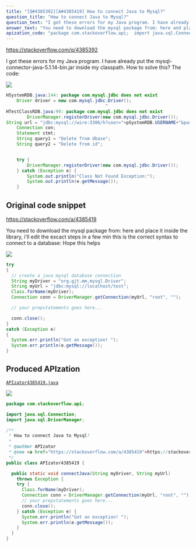 ```yaml
---
title: "[Q#4385392][A#4385419] How to connect Java to Mysql?"
question_title: "How to connect Java to Mysql?"
question_text: "I got these errors for my Java program. I have already put the mysql-connector-java-5.1.14-bin.jar inside my classpath. How to solve this? The code:"
answer_text: "You need to download the mysql package from: here and place it inside the library, i'll edit the excact steps in a few min this is the correct syntax to connect to a database: Hope this helps"
apization_code: "package com.stackoverflow.api;  import java.sql.Connection; import java.sql.DriverManager;  /**  * How to connect Java to Mysql?  *  * @author APIzator  * @see <a href=\"https://stackoverflow.com/a/4385419\">https://stackoverflow.com/a/4385419</a>  */ public class APIzator4385419 {    public static void connectJava(String myDriver, String myUrl)     throws Exception {     try {       Class.forName(myDriver);       Connection conn = DriverManager.getConnection(myUrl, \"root\", \"\");       // your prepstatements goes here...       conn.close();     } catch (Exception e) {       System.err.println(\"Got an exception! \");       System.err.println(e.getMessage());     }   } }"
---
```


https://stackoverflow.com/q/4385392

I got these errors for my Java program. I have already put the mysql-connector-java-5.1.14-bin.jar inside my classpath. How to solve this?
The code:


<div class="code-logo"><img src="/stackoverflow.png" /></div>

```java
HSystemRDB.java:144: package com.mysql.jdbc does not exist
    Driver driver = new com.mysql.jdbc.Driver();
                                      ^
HTestClassRDB.java:99: package com.mysql.jdbc does not exist
        DriverManager.registerDriver(new com.mysql.jdbc.Driver());
String url = "jdbc:mysql://wire:3306/h?user="+pSystemRDB.USERNAME+"&password="+pSystemRDB.PASSWORD;
    Connection con;
    Statement stmt;
    String query1 = "Delete from dbase";
    String query2 = "Delete from id";


    try {
        DriverManager.registerDriver(new com.mysql.jdbc.Driver());
    } catch (Exception e) {
        System.out.println("Class Not Found Exception:");
        System.out.println(e.getMessage());
    }
```


## Original code snippet

https://stackoverflow.com/a/4385419

You need to download the mysql package from: here and place it inside the library, i&#x27;ll edit the excact steps in a few min
this is the correct syntax to connect to a database:
Hope this helps

<div class="code-logo"><img src="/stackoverflow.png" /></div>

```java
try
{
  // create a java mysql database connection
  String myDriver = "org.gjt.mm.mysql.Driver";
  String myUrl = "jdbc:mysql://localhost/test";
  Class.forName(myDriver);
  Connection conn = DriverManager.getConnection(myUrl, "root", "");

  // your prepstatements goes here...

  conn.close();
}
catch (Exception e)
{
  System.err.println("Got an exception! ");
  System.err.println(e.getMessage());
}
```

## Produced APIzation

[`APIzator4385419.java`](https://github.com/blind-papers/apization-temp-data/raw/main/search/APIzator4385419.java)

<div class="code-logo"><img src="/apizator.png" /></div>

```java
package com.stackoverflow.api;

import java.sql.Connection;
import java.sql.DriverManager;

/**
 * How to connect Java to Mysql?
 *
 * @author APIzator
 * @see <a href="https://stackoverflow.com/a/4385419">https://stackoverflow.com/a/4385419</a>
 */
public class APIzator4385419 {

  public static void connectJava(String myDriver, String myUrl)
    throws Exception {
    try {
      Class.forName(myDriver);
      Connection conn = DriverManager.getConnection(myUrl, "root", "");
      // your prepstatements goes here...
      conn.close();
    } catch (Exception e) {
      System.err.println("Got an exception! ");
      System.err.println(e.getMessage());
    }
  }
}

```